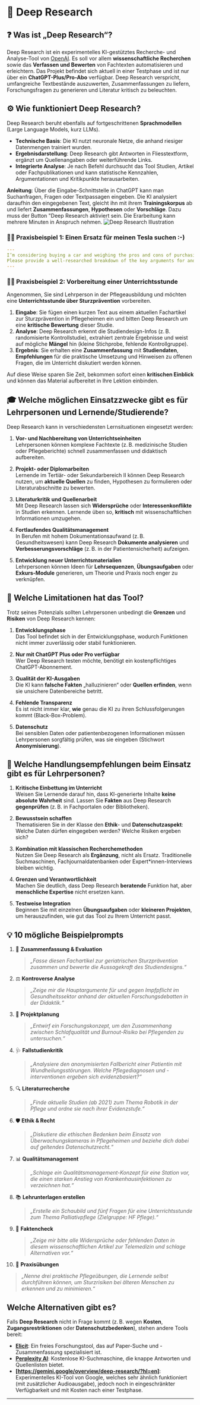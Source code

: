 # 🧠 Deep Research

## ❓ Was ist „Deep Research“?

Deep Research ist ein experimentelles KI-gestütztes Recherche- und Analyse-Tool von [OpenAI](https://openai.com/). Es soll vor allem **wissenschaftliche Recherchen** sowie das **Verfassen und Bewerten** von Fachtexten automatisieren und erleichtern. Das Projekt befindet sich aktuell in einer Testphase und ist nur über ein **ChatGPT-Plus/Pro-Abo** verfügbar. Deep Research verspricht, umfangreiche Textbestände auszuwerten, Zusammenfassungen zu liefern, Forschungsfragen zu generieren und Literatur kritisch zu beleuchten.

## ⚙️ Wie funktioniert Deep Research?

Deep Research beruht ebenfalls auf fortgeschrittenen **Sprachmodellen** (Large Language Models, kurz LLMs). 
- **Technische Basis**: Die KI nutzt neuronale Netze, die anhand riesiger Datenmengen trainiert wurden.  
- **Ergebnisdarstellung**: Deep Research gibt Antworten in Fliesstextform, ergänzt um Quellenangaben oder weiterführende Links.  
- **Integrierte Analyse**: Je nach Befehl durchsucht das Tool Studien, Artikel oder Fachpublikationen und kann statistische Kennzahlen, Argumentationen und Kritikpunkte herausarbeiten.  

**Anleitung**: Über die Eingabe-Schnittstelle in ChatGPT kann man Suchanfragen, Fragen oder Textpassagen eingeben. Die KI analysiert daraufhin den eingegebenen Text, gleicht ihn mit ihrem **Trainingskorpus** ab und liefert **Zusammenfassungen**, **Hypothesen** oder **Vorschläge**. Dazu muss der Button "Deep Research aktiviert sein. Die Erarbeitung kann mehrere Minuten in Anspruch nehmen. 
![Deep Research Illustration](assets/Deepresearch.png)


### 🧑‍🏫 Praxisbeispiel 1: Einen Ersatz für meinen Tesla suchen :-)

```yaml
---
I’m considering buying a car and weighing the pros and cons of purchasing new versus used. I’ve heard that new cars lose value quickly, but I’m unsure if this is always the case or just a common misconception. I want to explore different perspectives on this decision, particularly from people with strong economic reasoning.
Please provide a well-researched breakdown of the key arguments for and against buying a new car versus a used car. Include insights from economic principles such as depreciation, total cost of ownership, financing, insurance, and long-term value. If there are notable trends or studies on this topic, summarize them as well.
---
```

### 🧑‍🏫 Praxisbeispiel 2: Vorbereitung einer Unterrichtsstunde

Angenommen, Sie sind Lehrperson in der Pflegeausbildung und möchten eine **Unterrichtsstunde über Sturzprävention** vorbereiten.  
1. **Eingabe**: Sie fügen einen kurzen Text aus einem aktuellen Fachartikel zur Sturzprävention in Pflegeheimen ein und bitten Deep Research um eine **kritische Bewertung** dieser Studie.  
2. **Analyse**: Deep Research erkennt die Studiendesign-Infos (z. B. randomisierte Kontrollstudie), extrahiert zentrale Ergebnisse und weist auf mögliche **Mängel** hin (kleine Stichprobe, fehlende Kontrollgruppe).  
3. **Ergebnis**: Sie erhalten eine **Zusammenfassung** mit **Studiendaten**, **Empfehlungen** für die praktische Umsetzung und Hinweisen zu offenen Fragen, die im Unterricht diskutiert werden können.

Auf diese Weise sparen Sie Zeit, bekommen sofort einen **kritischen Einblick** und können das Material aufbereitet in Ihre Lektion einbinden.

## 🎓 Welche möglichen Einsatzzwecke gibt es für Lehrpersonen und Lernende/Studierende?

Deep Research kann in verschiedensten Lernsituationen eingesetzt werden:

1. **Vor- und Nachbereitung von Unterrichtseinheiten**  
   Lehrpersonen können komplexe Fachtexte (z. B. medizinische Studien oder Pflegeberichte) schnell zusammenfassen und didaktisch aufbereiten.

2. **Projekt- oder Diplomarbeiten**  
   Lernende im Tertiär- oder Sekundarbereich II können Deep Research nutzen, um **aktuelle Quellen** zu finden, Hypothesen zu formulieren oder Literaturabschnitte zu bewerten.

3. **Literaturkritik und Quellenarbeit**  
   Mit Deep Research lassen sich **Widersprüche** oder **Interessenkonflikte** in Studien erkennen. Lernende üben so, **kritisch** mit wissenschaftlichen Informationen umzugehen.

4. **Fortlaufendes Qualitätsmanagement**  
   In Berufen mit hohem Dokumentationsaufwand (z. B. Gesundheitswesen) kann Deep Research **Dokumente analysieren** und **Verbesserungsvorschläge** (z. B. in der Patientensicherheit) aufzeigen.

5. **Entwicklung neuer Unterrichtsmaterialien**  
   Lehrpersonen können Ideen für **Lehrsequenzen**, **Übungsaufgaben** oder **Exkurs-Module** generieren, um Theorie und Praxis noch enger zu verknüpfen.

## 🚧 Welche Limitationen hat das Tool?

Trotz seines Potenzials sollten Lehrpersonen unbedingt die **Grenzen** und **Risiken** von Deep Research kennen:

1. **Entwicklungsphase**  
   Das Tool befindet sich in der Entwicklungsphase, wodurch Funktionen nicht immer zuverlässig oder stabil funktionieren.

2. **Nur mit ChatGPT Plus oder Pro verfügbar**  
   Wer Deep Research testen möchte, benötigt ein kostenpflichtiges ChatGPT-Abonnement.

3. **Qualität der KI-Ausgaben**  
   Die KI kann **falsche Fakten** „halluzinieren“ oder **Quellen erfinden**, wenn sie unsichere Datenbereiche betritt. 

4. **Fehlende Transparenz**  
   Es ist nicht immer klar, **wie** genau die KI zu ihren Schlussfolgerungen kommt (Black-Box-Problem).

5. **Datenschutz**  
   Bei sensiblen Daten oder patientenbezogenen Informationen müssen Lehrpersonen sorgfältig prüfen, was sie eingeben (Stichwort **Anonymisierung**).

## 🧭 Welche Handlungsempfehlungen beim Einsatz gibt es für Lehrpersonen?

1. **Kritische Einbettung im Unterricht**  
   Weisen Sie Lernende darauf hin, dass KI-generierte Inhalte **keine absolute Wahrheit** sind. Lassen Sie **Fakten** aus Deep Research **gegenprüfen** (z. B. in Fachportalen oder Bibliotheken).

2. **Bewusstsein schaffen**  
   Thematisieren Sie in der Klasse den **Ethik**- und **Datenschutzaspekt**: Welche Daten dürfen eingegeben werden? Welche Risiken ergeben sich?

3. **Kombination mit klassischen Recherchemethoden**  
   Nutzen Sie Deep Research als **Ergänzung**, nicht als Ersatz. Traditionelle Suchmaschinen, Fachjournaldatenbanken oder Expert*innen-Interviews bleiben wichtig.

4. **Grenzen und Verantwortlichkeit**  
   Machen Sie deutlich, dass Deep Research **beratende** Funktion hat, aber **menschliche Expertise** nicht ersetzen kann. 

5. **Testweise Integration**  
   Beginnen Sie mit einzelnen **Übungsaufgaben** oder **kleineren Projekten**, um herauszufinden, wie gut das Tool zu Ihrem Unterricht passt.

## 💡 10 mögliche Beispielprompts

1. 🧪 **Zusammenfassung & Evaluation**  
   > *„Fasse diesen Fachartikel zur geriatrischen Sturzprävention zusammen und bewerte die Aussagekraft des Studiendesigns.“*

2. ⚖️ **Kontroverse Analyse**  
   > *„Zeige mir die Hauptargumente für und gegen Impfpflicht im Gesundheitssektor anhand der aktuellen Forschungsdebatten in der Didaktik.“*

3. 🧾 **Projektplanung**  
   > *„Entwirf ein Forschungskonzept, um den Zusammenhang zwischen Schlafqualität und Burnout-Risiko bei Pflegenden zu untersuchen.“*

4. 🩺 **Fallstudienkritik**  
   > *„Analysiere den anonymisierten Fallbericht einer Patientin mit Wundheilungsstörungen. Welche Pflegediagnosen und -interventionen ergeben sich evidenzbasiert?“*

5. 🔍 **Literaturrecherche**  
   > *„Finde aktuelle Studien (ab 2021) zum Thema Robotik in der Pflege und ordne sie nach ihrer Evidenzstufe.“*

6. 🛡️ **Ethik & Recht**  
   > *„Diskutiere die ethischen Bedenken beim Einsatz von Überwachungskameras in Pflegeheimen und beziehe dich dabei auf geltendes Datenschutzrecht.“*

7. 📊 **Qualitätsmanagement**  
   > *„Schlage ein Qualitätsmanagement-Konzept für eine Station vor, die einen starken Anstieg von Krankenhausinfektionen zu verzeichnen hat.“*

8. 📚 **Lehrunterlagen erstellen**  
   > *„Erstelle ein Schaubild und fünf Fragen für eine Unterrichtsstunde zum Thema Palliativpflege (Zielgruppe: HF Pflege).“*

9. 🧯 **Faktencheck**  
   > *„Zeige mir bitte alle Widersprüche oder fehlenden Daten in diesem wissenschaftlichen Artikel zur Telemedizin und schlage Alternativen vor.“*

10. 🏃 **Praxisübungen**  
   > *„Nenne drei praktische Pflegeübungen, die Lernende selbst durchführen können, um Sturzrisiken bei älteren Menschen zu erkennen und zu minimieren.“*

## Welche Alternativen gibt es?

Falls **Deep Research** nicht in Frage kommt (z. B. wegen **Kosten**, **Zugangsrestriktionen** oder **Datenschutzbedenken**), stehen andere Tools bereit:

- **[Elicit](https://elicit.org/)**: Ein freies Forschungstool, das auf Paper-Suche und -Zusammenfassung spezialisiert ist.  
- **[Perplexity AI](https://www.perplexity.ai/)**: Kostenlose KI-Suchmaschine, die knappe Antworten und Quellenlisten bietet.  
- **[https://gemini.google/overview/deep-research/?hl=en]**: Experimentelles KI-Tool von Google, welches sehr ähnlich funktioniert (mit zusätzlicher Audioausgabe), jedoch noch in eingeschränkter Verfügbarkeit und mit Kosten nach einer Testphase.  

---


